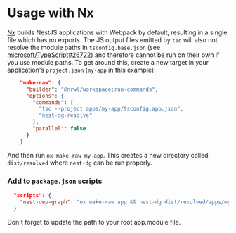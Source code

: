 # Usage with Nx

[Nx](https://nx.dev/packages/nest) builds NestJS applications with Webpack by default, resulting in a single file which has no exports. The JS output files emitted by `tsc` will also not resolve the module paths in `tsconfig.base.json` (see [microsoft/TypeScript#26722](https://github.com/microsoft/TypeScript/issues/26722)) and therefore cannot be run on their own if you use module paths. To get around this, create a new target in your application's `project.json` (`my-app` in this example):

```json
    "make-raw": {
      "builder": "@nrwl/workspace:run-commands",
      "options": {
        "commands": [
          "tsc --project apps/my-app/tsconfig.app.json",
          "nest-dg-resolve"
        ],
        "parallel": false
      }
    }
```

And then run `nx make-raw my-app`. This creates a new directory called `dist/resolved` where `nest-dg` can be run properly.

### Add to `package.json` scripts

```json
  "scripts": {
    "nest-dep-graph": "nx make-raw app && nest-dg dist/resolved/apps/my-app/src/app.module.js"
  }
```

Don't forget to update the path to your root app.module file.
